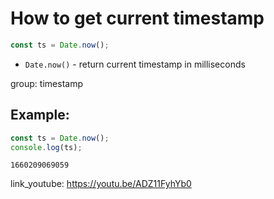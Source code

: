 # How to get current timestamp

```js
const ts = Date.now();
```

- `Date.now()` - return current timestamp in milliseconds

group: timestamp

## Example: 
```js
const ts = Date.now();
console.log(ts);
```
```
1660209069059

```

link_youtube: https://youtu.be/ADZ11FyhYb0
